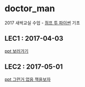 # doctor_man
2017 새싹교실 수업 - [점프 투 파이썬](https://wikidocs.net/book/1) 기초

## LEC1 : 2017-04-03
[ppt 보러가기](https://www.slideshare.net/HanSungKim4/2017-1-74220739)

## LEC2 : 2017-05-01 
[ppt 그런거 없음 책을보자](https://wikidocs.net/11)